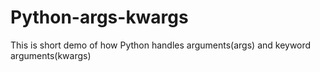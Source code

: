 # Python-args-kwargs
This is short demo of how Python handles arguments(args) and keyword arguments(kwargs)
